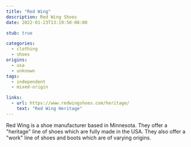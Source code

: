 ```yaml
---
title: "Red Wing"
description: Red Wing Shoes
date: 2022-01-23T13:19:50-08:00

stub: true

categories:
  - clothing
  - shoes
origins:
  - usa
  - unknown
tags:
  - independent
  - mixed-origin

links:
  - url: https://www.redwingshoes.com/heritage/
    text: "Red Wing Heritage"
---
```


Red Wing is a shoe manufacturer based in Minnesota. They offer a "heritage" line
of shoes which are fully made in the USA. They also offer a "work" line of shoes
and boots which are of varying origins.
